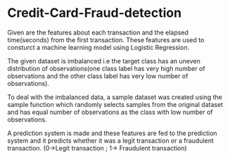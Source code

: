 # Credit-Card-Fraud-detection

Given are the features about each transaction and the elapsed time(seconds) from the first transaction. These features are used to consturct a machine learning model using Logistic Regression.

The given dataset is imbalanced i.e the target class has an uneven distribution of observations(one class label has very high number of observations and the other class label has very low number of observations).

To deal with the imbalanced data, a sample dataset was created using the sample function which randomly selects samples from the original dataset and has equal number of observations as the class with low number of observations.

A prediction system is made and these features are fed to the prediction system and it predicts whether it was a legit transaction or a fraudulent transaction.
(0->Legit transaction ; 1-> Fraudulent transaction)
